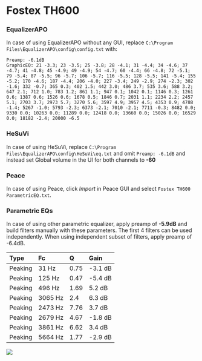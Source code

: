 # Fostex TH600

### EqualizerAPO
In case of using EqualizerAPO without any GUI, replace `C:\Program Files\EqualizerAPO\config\config.txt`
with:
```
Preamp: -6.1dB
GraphicEQ: 21 -3.3; 23 -3.5; 25 -3.8; 28 -4.1; 31 -4.4; 34 -4.6; 37 -4.7; 41 -4.8; 45 -4.9; 49 -4.9; 54 -4.7; 60 -4.4; 66 -4.8; 72 -5.1; 79 -5.4; 87 -5.5; 96 -5.7; 106 -5.7; 116 -5.5; 128 -5.5; 141 -5.4; 155 -5.2; 170 -4.6; 187 -4.4; 206 -4.0; 227 -3.4; 249 -2.9; 274 -2.3; 302 -1.6; 332 -0.7; 365 0.3; 402 1.5; 442 3.0; 486 3.7; 535 3.6; 588 3.2; 647 2.1; 712 1.0; 783 1.2; 861 1.1; 947 0.1; 1042 0.1; 1146 0.3; 1261 0.6; 1387 0.6; 1526 0.6; 1678 0.5; 1846 0.7; 2031 1.1; 2234 2.2; 2457 5.1; 2703 3.7; 2973 5.7; 3270 5.6; 3597 4.9; 3957 4.5; 4353 0.9; 4788 -1.4; 5267 -1.0; 5793 -2.3; 6373 -2.1; 7010 -2.1; 7711 -0.3; 8482 0.0; 9330 0.0; 10263 0.0; 11289 0.0; 12418 0.0; 13660 0.0; 15026 0.0; 16529 0.0; 18182 -2.4; 20000 -6.5
```

### HeSuVi
In case of using HeSuVi, replace `C:\Program Files\EqualizerAPO\config\HeSuVi\eq.txt` and omit `Preamp:
-6.1dB` and instead set Global volume in the UI for both channels to **-60**

### Peace
In case of using Peace, click *Import* in Peace GUI and select `Fostex TH600 ParametricEQ.txt`.

### Parametric EQs
In case of using other parametric equalizer, apply preamp of **-5.9dB** and build filters manually
with these parameters. The first 4 filters can be used independently.
When using independent subset of filters, apply preamp of -6.4dB.

| Type    | Fc      |    Q | Gain    |
|:--------|:--------|:-----|:--------|
| Peaking | 31 Hz   | 0.75 | -3.1 dB |
| Peaking | 125 Hz  | 0.47 | -5.4 dB |
| Peaking | 496 Hz  | 1.69 | 5.2 dB  |
| Peaking | 3065 Hz | 2.4  | 6.3 dB  |
| Peaking | 2473 Hz | 7.76 | 3.7 dB  |
| Peaking | 2679 Hz | 4.67 | -1.8 dB |
| Peaking | 3861 Hz | 6.62 | 3.4 dB  |
| Peaking | 5664 Hz | 1.77 | -2.9 dB |

![](https://raw.githubusercontent.com/jaakkopasanen/AutoEq/master/results/innerfidelity/sbaf-serious/Fostex%20TH600/Fostex%20TH600.png)